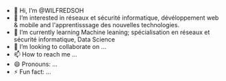 - 👋 Hi, I’m @WILFREDSOH
- 👀 I’m interested in réseaux et sécurité informatique, dévéloppement web & mobile and l'apprentisssage des nouvelles technologies.
- 🌱 I’m currently learning Machine leaning; spécialisation en réseaux et sécurité informatique, Data Science
- 💞️ I’m looking to collaborate on ...
- 📫 How to reach me ...
- 😄 Pronouns: ...
- ⚡ Fun fact: ...

<!---
WILFREDSOH/WILFREDSOH is a ✨ special ✨ repository because its `README.md` (this file) appears on your GitHub profile.
You can click the Preview link to take a look at your changes.
--->
